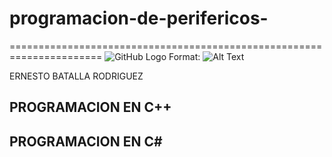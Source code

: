 # programacion-de-perifericos-
======================================================================
![GitHub Logo](/images/KJBJK.jpg)
Format: ![Alt Text](url)

ERNESTO BATALLA RODRIGUEZ 
## PROGRAMACION EN C++
## PROGRAMACION EN C#
